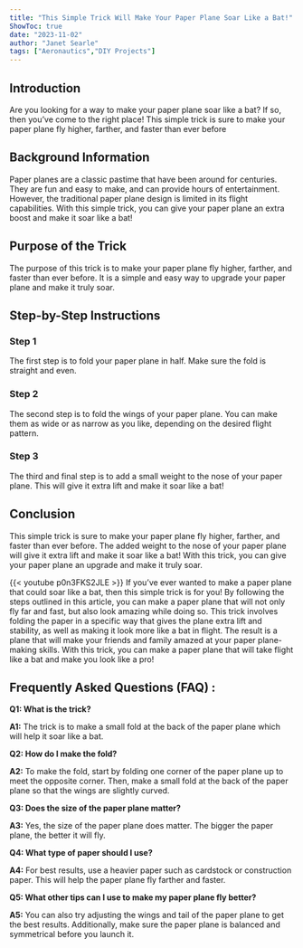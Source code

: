 ```yaml
---
title: "This Simple Trick Will Make Your Paper Plane Soar Like a Bat!"
ShowToc: true 
date: "2023-11-02"
author: "Janet Searle" 
tags: ["Aeronautics","DIY Projects"]
---
```

## Introduction

Are you looking for a way to make your paper plane soar like a bat? If so, then you’ve come to the right place! This simple trick is sure to make your paper plane fly higher, farther, and faster than ever before 

## Background Information

Paper planes are a classic pastime that have been around for centuries. They are fun and easy to make, and can provide hours of entertainment. However, the traditional paper plane design is limited in its flight capabilities. With this simple trick, you can give your paper plane an extra boost and make it soar like a bat! 

## Purpose of the Trick

The purpose of this trick is to make your paper plane fly higher, farther, and faster than ever before. It is a simple and easy way to upgrade your paper plane and make it truly soar. 

## Step-by-Step Instructions

### Step 1

The first step is to fold your paper plane in half. Make sure the fold is straight and even.

### Step 2

The second step is to fold the wings of your paper plane. You can make them as wide or as narrow as you like, depending on the desired flight pattern.

### Step 3

The third and final step is to add a small weight to the nose of your paper plane. This will give it extra lift and make it soar like a bat!

## Conclusion

This simple trick is sure to make your paper plane fly higher, farther, and faster than ever before. The added weight to the nose of your paper plane will give it extra lift and make it soar like a bat! With this trick, you can give your paper plane an upgrade and make it truly soar.

{{< youtube p0n3FKS2JLE >}} 
If you’ve ever wanted to make a paper plane that could soar like a bat, then this simple trick is for you! By following the steps outlined in this article, you can make a paper plane that will not only fly far and fast, but also look amazing while doing so. This trick involves folding the paper in a specific way that gives the plane extra lift and stability, as well as making it look more like a bat in flight. The result is a plane that will make your friends and family amazed at your paper plane-making skills. With this trick, you can make a paper plane that will take flight like a bat and make you look like a pro!

## Frequently Asked Questions (FAQ) :
**Q1: What is the trick?**

**A1:** The trick is to make a small fold at the back of the paper plane which will help it soar like a bat.

**Q2: How do I make the fold?**

**A2:** To make the fold, start by folding one corner of the paper plane up to meet the opposite corner. Then, make a small fold at the back of the paper plane so that the wings are slightly curved.

**Q3: Does the size of the paper plane matter?**

**A3:** Yes, the size of the paper plane does matter. The bigger the paper plane, the better it will fly.

**Q4: What type of paper should I use?**

**A4:** For best results, use a heavier paper such as cardstock or construction paper. This will help the paper plane fly farther and faster.

**Q5: What other tips can I use to make my paper plane fly better?**

**A5:** You can also try adjusting the wings and tail of the paper plane to get the best results. Additionally, make sure the paper plane is balanced and symmetrical before you launch it.



